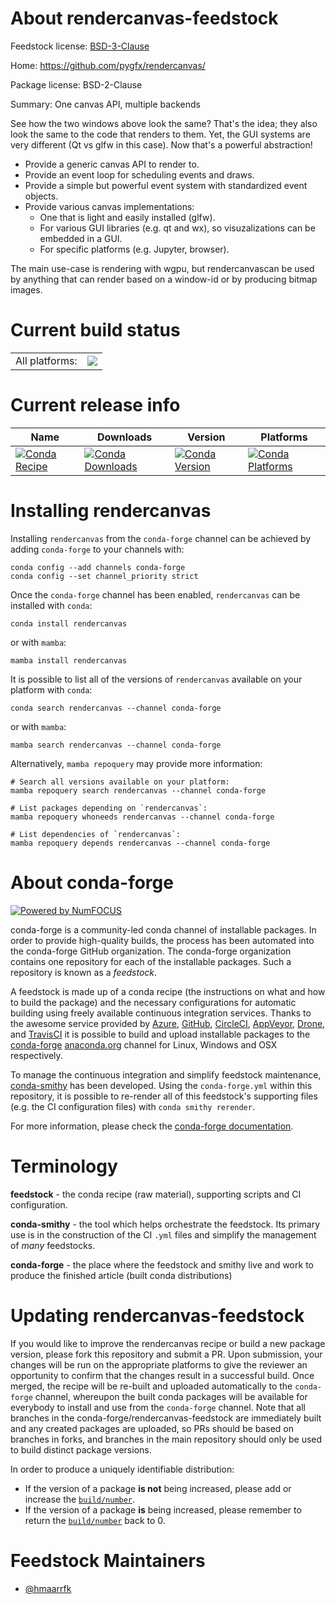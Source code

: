 About rendercanvas-feedstock
============================

Feedstock license: [BSD-3-Clause](https://github.com/conda-forge/rendercanvas-feedstock/blob/main/LICENSE.txt)

Home: https://github.com/pygfx/rendercanvas/

Package license: BSD-2-Clause

Summary: One canvas API, multiple backends

See how the two windows above look the same? That's the idea; they also
look the same to the code that renders to them. Yet, the GUI systems are
very different (Qt vs glfw in this case). Now that's a powerful
abstraction!

* Provide a generic canvas API to render to.
* Provide an event loop for scheduling events and draws.
* Provide a simple but powerful event system with standardized event objects.
* Provide various canvas implementations:
    * One that is light and easily installed (glfw).
    * For various GUI libraries (e.g. qt and wx), so visuzalizations can be embedded in a GUI.
    * For specific platforms (e.g. Jupyter, browser).

The main use-case is rendering with wgpu, but rendercanvascan be used by
anything that can render based on a window-id or by producing bitmap
images.


Current build status
====================


<table><tr><td>All platforms:</td>
    <td>
      <a href="https://dev.azure.com/conda-forge/feedstock-builds/_build/latest?definitionId=24168&branchName=main">
        <img src="https://dev.azure.com/conda-forge/feedstock-builds/_apis/build/status/rendercanvas-feedstock?branchName=main">
      </a>
    </td>
  </tr>
</table>

Current release info
====================

| Name | Downloads | Version | Platforms |
| --- | --- | --- | --- |
| [![Conda Recipe](https://img.shields.io/badge/recipe-rendercanvas-green.svg)](https://anaconda.org/conda-forge/rendercanvas) | [![Conda Downloads](https://img.shields.io/conda/dn/conda-forge/rendercanvas.svg)](https://anaconda.org/conda-forge/rendercanvas) | [![Conda Version](https://img.shields.io/conda/vn/conda-forge/rendercanvas.svg)](https://anaconda.org/conda-forge/rendercanvas) | [![Conda Platforms](https://img.shields.io/conda/pn/conda-forge/rendercanvas.svg)](https://anaconda.org/conda-forge/rendercanvas) |

Installing rendercanvas
=======================

Installing `rendercanvas` from the `conda-forge` channel can be achieved by adding `conda-forge` to your channels with:

```
conda config --add channels conda-forge
conda config --set channel_priority strict
```

Once the `conda-forge` channel has been enabled, `rendercanvas` can be installed with `conda`:

```
conda install rendercanvas
```

or with `mamba`:

```
mamba install rendercanvas
```

It is possible to list all of the versions of `rendercanvas` available on your platform with `conda`:

```
conda search rendercanvas --channel conda-forge
```

or with `mamba`:

```
mamba search rendercanvas --channel conda-forge
```

Alternatively, `mamba repoquery` may provide more information:

```
# Search all versions available on your platform:
mamba repoquery search rendercanvas --channel conda-forge

# List packages depending on `rendercanvas`:
mamba repoquery whoneeds rendercanvas --channel conda-forge

# List dependencies of `rendercanvas`:
mamba repoquery depends rendercanvas --channel conda-forge
```


About conda-forge
=================

[![Powered by
NumFOCUS](https://img.shields.io/badge/powered%20by-NumFOCUS-orange.svg?style=flat&colorA=E1523D&colorB=007D8A)](https://numfocus.org)

conda-forge is a community-led conda channel of installable packages.
In order to provide high-quality builds, the process has been automated into the
conda-forge GitHub organization. The conda-forge organization contains one repository
for each of the installable packages. Such a repository is known as a *feedstock*.

A feedstock is made up of a conda recipe (the instructions on what and how to build
the package) and the necessary configurations for automatic building using freely
available continuous integration services. Thanks to the awesome service provided by
[Azure](https://azure.microsoft.com/en-us/services/devops/), [GitHub](https://github.com/),
[CircleCI](https://circleci.com/), [AppVeyor](https://www.appveyor.com/),
[Drone](https://cloud.drone.io/welcome), and [TravisCI](https://travis-ci.com/)
it is possible to build and upload installable packages to the
[conda-forge](https://anaconda.org/conda-forge) [anaconda.org](https://anaconda.org/)
channel for Linux, Windows and OSX respectively.

To manage the continuous integration and simplify feedstock maintenance,
[conda-smithy](https://github.com/conda-forge/conda-smithy) has been developed.
Using the ``conda-forge.yml`` within this repository, it is possible to re-render all of
this feedstock's supporting files (e.g. the CI configuration files) with ``conda smithy rerender``.

For more information, please check the [conda-forge documentation](https://conda-forge.org/docs/).

Terminology
===========

**feedstock** - the conda recipe (raw material), supporting scripts and CI configuration.

**conda-smithy** - the tool which helps orchestrate the feedstock.
                   Its primary use is in the construction of the CI ``.yml`` files
                   and simplify the management of *many* feedstocks.

**conda-forge** - the place where the feedstock and smithy live and work to
                  produce the finished article (built conda distributions)


Updating rendercanvas-feedstock
===============================

If you would like to improve the rendercanvas recipe or build a new
package version, please fork this repository and submit a PR. Upon submission,
your changes will be run on the appropriate platforms to give the reviewer an
opportunity to confirm that the changes result in a successful build. Once
merged, the recipe will be re-built and uploaded automatically to the
`conda-forge` channel, whereupon the built conda packages will be available for
everybody to install and use from the `conda-forge` channel.
Note that all branches in the conda-forge/rendercanvas-feedstock are
immediately built and any created packages are uploaded, so PRs should be based
on branches in forks, and branches in the main repository should only be used to
build distinct package versions.

In order to produce a uniquely identifiable distribution:
 * If the version of a package **is not** being increased, please add or increase
   the [``build/number``](https://docs.conda.io/projects/conda-build/en/latest/resources/define-metadata.html#build-number-and-string).
 * If the version of a package **is** being increased, please remember to return
   the [``build/number``](https://docs.conda.io/projects/conda-build/en/latest/resources/define-metadata.html#build-number-and-string)
   back to 0.

Feedstock Maintainers
=====================

* [@hmaarrfk](https://github.com/hmaarrfk/)

